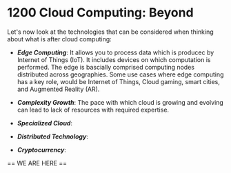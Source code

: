 # 1200 Cloud Computing: Beyond

Let's now look at the technologies that can be considered when thinking about what is after cloud computing:

- ***Edge Computing***: It allows you to process data which is producec by Internet of Things (IoT). It includes devices on which computation is performed. The edge is bascially comprised computing nodes distributed across geographies. Some use cases where edge computing has a key role, would be Internet of Things, Cloud gaming, smart cities, and Augmented Reality (AR).

- ***Complexity Growth***: The pace with which cloud is growing and evolving can lead to lack of resources with required expertise.

- ***Specialized Cloud***: 

- ***Distributed Technology***: 

- ***Cryptocurrency***: 










== WE ARE HERE ==
